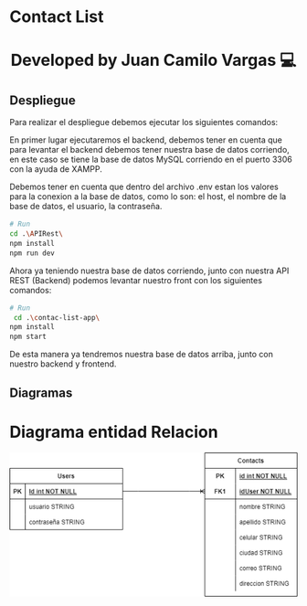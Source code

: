 # Contact List
<h1 align="center">Developed by Juan Camilo Vargas 💻 </h1>

## Despliegue

Para realizar el despliegue debemos ejecutar los siguientes comandos:

En primer lugar ejecutaremos el backend, debemos tener en cuenta que para levantar el backend debemos tener nuestra base de datos corriendo, en este caso se tiene la base de datos MySQL corriendo en el puerto 3306 con la ayuda de XAMPP.

Debemos tener en cuenta que dentro del archivo .env estan los valores para la conexion a la base de datos, como lo son: el host, el nombre de la base de datos, el usuario, la contraseña. 

``` bash
# Run
cd .\APIRest\
npm install
npm run dev
```
Ahora ya teniendo nuestra base de datos corriendo, junto con nuestra API REST (Backend) podemos levantar nuestro front con los siguientes comandos:

``` bash
# Run
 cd .\contac-list-app\
npm install
npm start
```
De esta manera ya tendremos nuestra base de datos arriba, junto con nuestro backend y frontend.

## Diagramas

# Diagrama entidad Relacion
![Diagrama entidad Relacion](./Diagrams/EntityRelation.png "Diagrama entidad Relacion")
